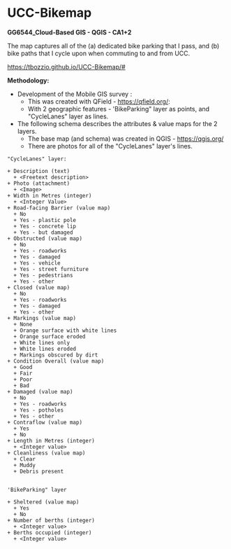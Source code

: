# UCC-Bikemap
**GG6544_Cloud-Based GIS - QGIS - CA1+2**

The map captures all of the (a) dedicated bike parking that I pass, and (b) bike paths that I cycle upon when
commuting to and from UCC.

https://tbozzio.github.io/UCC-Bikemap/#

**Methodology:**

+ Development of the Mobile GIS survey :
  + This was created with QField - https://qfield.org/:
  + With 2 geographic features - 'BikeParking" layer as points, and "CycleLanes" layer as lines.
+ The following schema describes the attributes & value maps for the 2 layers.
   + The base map (and schema) was created in QGIS - https://qgis.org/
   + There are photos for all of the "CycleLanes" layer's lines.

```
"CycleLanes" layer:

+ Description (text)
  + <Freetext description>
+ Photo (attachment)
  + <Image>
+ Width in Metres (integer)
  + <Integer Value>
+ Road-facing Barrier (value map)
  + No
  + Yes - plastic pole
  + Yes - concrete lip
  + Yes - but damaged
+ Obstructed (value map)
  + No
  + Yes - roadworks
  + Yes - damaged
  + Yes - vehicle
  + Yes - street furniture
  + Yes - pedestrians
  + Yes - other
+ Closed (value map)
  + No
  + Yes - roadworks
  + Yes - damaged
  + Yes - other
+ Markings (value map)
  + None
  + Orange surface with white lines
  + Orange surface eroded
  + White lines only
  + White lines eroded
  + Markings obscured by dirt
+ Condition Overall (value map)
  + Good
  + Fair
  + Poor
  + Bad
+ Damaged (value map)
  + No
  + Yes - roadworks
  + Yes - potholes
  + Yes - other
+ Contraflow (value map)
  + Yes
  + No
+ Length in Metres (integer)
  + <Integer value>
+ Cleanliness (value map)
  + Clear
  + Muddy
  + Debris present


'BikeParking" layer

+ Sheltered (value map)
  + Yes
  + No
+ Number of berths (integer)
  + <Integer value>
+ Berths occupied (integer)
  + <Integer value>
```


